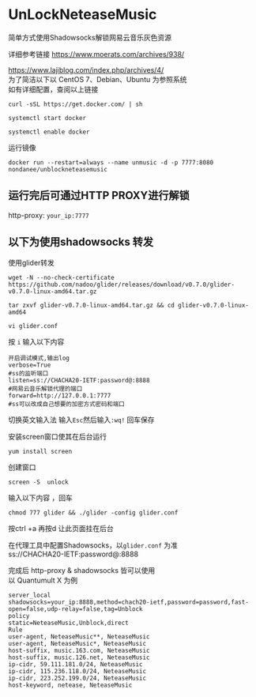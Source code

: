 # UnLockNeteaseMusic

简单方式使用Shadowsocks解锁网易云音乐灰色资源

详细参考链接
https://www.moerats.com/archives/938/

https://www.lajiblog.com/index.php/archives/4/
<br>
为了简洁以下以 CentOS 7、Debian、Ubuntu 为参照系统
<br>如有详细配置，查阅以上链接
```
curl -sSL https://get.docker.com/ | sh

systemctl start docker

systemctl enable docker
```
运行镜像

```
docker run --restart=always --name unmusic -d -p 7777:8080 nondanee/unblockneteasemusic
```
## 运行完后可通过HTTP PROXY进行解锁
http-proxy: `your_ip:7777`
<br>
## 以下为使用shadowsocks 转发

使用glider转发
```
wget -N --no-check-certificate https://github.com/nadoo/glider/releases/download/v0.7.0/glider-v0.7.0-linux-amd64.tar.gz

tar zxvf glider-v0.7.0-linux-amd64.tar.gz && cd glider-v0.7.0-linux-amd64

vi glider.conf
```
按 `i` 输入以下内容
```
开启调试模式,输出log
verbose=True
#ss的监听端口
listen=ss://CHACHA20-IETF:password@:8888
#网易云音乐解锁代理的端口
forward=http://127.0.0.1:7777
#ss可以改成自己想要的加密方式密码和端口
```
切换英文输入法 输入` Esc `然后输入`:wq!` 回车保存

安装screen窗口使其在后台运行
```
yum install screen 
```
创建窗口
```
screen -S  unlock 
```
输入以下内容 ，回车
```
chmod 777 glider && ./glider -config glider.conf
```
按ctrl +a  再按d 让此页面挂在后台

在代理工具中配置Shadowsocks，以`glider.conf` 为准
<br>ss://CHACHA20-IETF:password@:8888
 
完成后 http-proxy & shadowsocks 皆可以使用
<br>
以 Quantumult X 为例
```
server_local
shadowsocks=your_ip:8888,method=chach20-ietf,password=password,fast-open=false,udp-relay=false,tag=Unblock
policy
static=NeteaseMusic,Unblock,direct
Rule
user-agent, NeteaseMusic**, NeteaseMusic
user-agent, NeteaseMusic*, NeteaseMusic
host-suffix, music.163.com, NeteaseMusic
host-suffix, music.126.net, NeteaseMusic
ip-cidr, 59.111.181.0/24, NeteaseMusic
ip-cidr, 115.236.118.0/24, NeteaseMusic
ip-cidr, 223.252.199.0/24, NeteaseMusic
host-keyword, netease, NeteaseMusic
```
